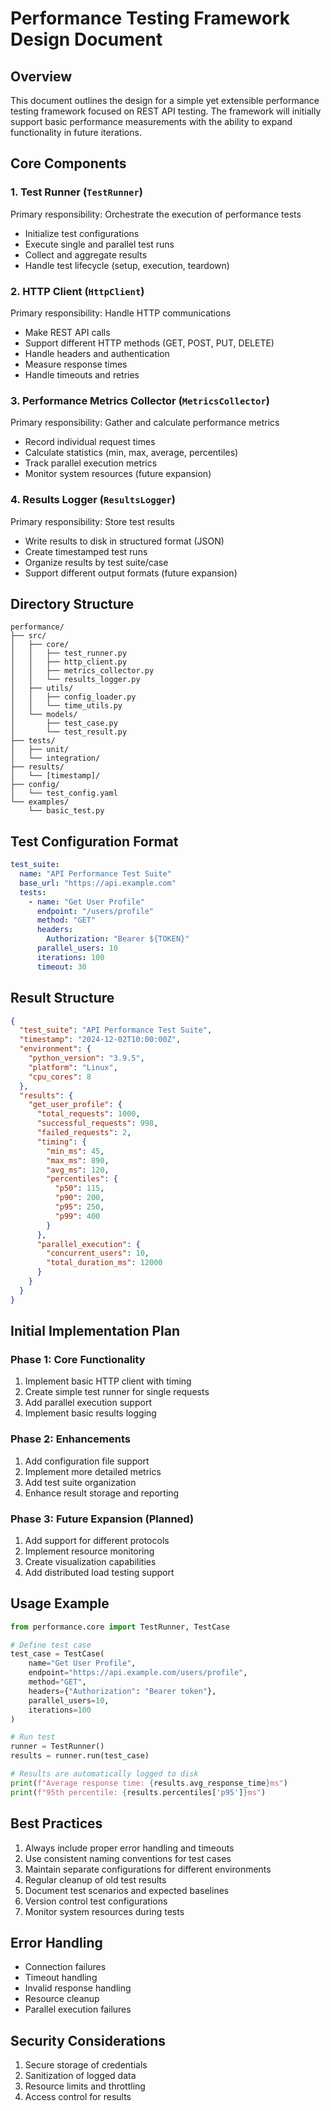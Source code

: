 # Performance Testing Framework Design Document

## Overview
This document outlines the design for a simple yet extensible performance testing framework focused on REST API testing. The framework will initially support basic performance measurements with the ability to expand functionality in future iterations.

## Core Components

### 1. Test Runner (`TestRunner`)
Primary responsibility: Orchestrate the execution of performance tests
- Initialize test configurations
- Execute single and parallel test runs
- Collect and aggregate results
- Handle test lifecycle (setup, execution, teardown)

### 2. HTTP Client (`HttpClient`)
Primary responsibility: Handle HTTP communications
- Make REST API calls
- Support different HTTP methods (GET, POST, PUT, DELETE)
- Handle headers and authentication
- Measure response times
- Handle timeouts and retries

### 3. Performance Metrics Collector (`MetricsCollector`)
Primary responsibility: Gather and calculate performance metrics
- Record individual request times
- Calculate statistics (min, max, average, percentiles)
- Track parallel execution metrics
- Monitor system resources (future expansion)

### 4. Results Logger (`ResultsLogger`)
Primary responsibility: Store test results
- Write results to disk in structured format (JSON)
- Create timestamped test runs
- Organize results by test suite/case
- Support different output formats (future expansion)

## Directory Structure
```
performance/
├── src/
│   ├── core/
│   │   ├── test_runner.py
│   │   ├── http_client.py
│   │   ├── metrics_collector.py
│   │   └── results_logger.py
│   ├── utils/
│   │   ├── config_loader.py
│   │   └── time_utils.py
│   └── models/
│       ├── test_case.py
│       └── test_result.py
├── tests/
│   ├── unit/
│   └── integration/
├── results/
│   └── [timestamp]/
├── config/
│   └── test_config.yaml
└── examples/
    └── basic_test.py
```

## Test Configuration Format
```yaml
test_suite:
  name: "API Performance Test Suite"
  base_url: "https://api.example.com"
  tests:
    - name: "Get User Profile"
      endpoint: "/users/profile"
      method: "GET"
      headers:
        Authorization: "Bearer ${TOKEN}"
      parallel_users: 10
      iterations: 100
      timeout: 30
```

## Result Structure
```json
{
  "test_suite": "API Performance Test Suite",
  "timestamp": "2024-12-02T10:00:00Z",
  "environment": {
    "python_version": "3.9.5",
    "platform": "Linux",
    "cpu_cores": 8
  },
  "results": {
    "get_user_profile": {
      "total_requests": 1000,
      "successful_requests": 998,
      "failed_requests": 2,
      "timing": {
        "min_ms": 45,
        "max_ms": 890,
        "avg_ms": 120,
        "percentiles": {
          "p50": 115,
          "p90": 200,
          "p95": 250,
          "p99": 400
        }
      },
      "parallel_execution": {
        "concurrent_users": 10,
        "total_duration_ms": 12000
      }
    }
  }
}
```

## Initial Implementation Plan

### Phase 1: Core Functionality
1. Implement basic HTTP client with timing
2. Create simple test runner for single requests
3. Add parallel execution support
4. Implement basic results logging

### Phase 2: Enhancements
1. Add configuration file support
2. Implement more detailed metrics
3. Add test suite organization
4. Enhance result storage and reporting

### Phase 3: Future Expansion (Planned)
1. Add support for different protocols
2. Implement resource monitoring
3. Create visualization capabilities
4. Add distributed load testing support

## Usage Example
```python
from performance.core import TestRunner, TestCase

# Define test case
test_case = TestCase(
    name="Get User Profile",
    endpoint="https://api.example.com/users/profile",
    method="GET",
    headers={"Authorization": "Bearer token"},
    parallel_users=10,
    iterations=100
)

# Run test
runner = TestRunner()
results = runner.run(test_case)

# Results are automatically logged to disk
print(f"Average response time: {results.avg_response_time}ms")
print(f"95th percentile: {results.percentiles['p95']}ms")
```

## Best Practices
1. Always include proper error handling and timeouts
2. Use consistent naming conventions for test cases
3. Maintain separate configurations for different environments
4. Regular cleanup of old test results
5. Document test scenarios and expected baselines
6. Version control test configurations
7. Monitor system resources during tests

## Error Handling
- Connection failures
- Timeout handling
- Invalid response handling
- Resource cleanup
- Parallel execution failures

## Security Considerations
1. Secure storage of credentials
2. Sanitization of logged data
3. Resource limits and throttling
4. Access control for results